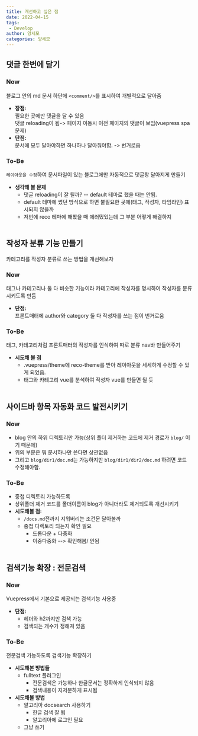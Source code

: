 ```yaml
---
title: 개선하고 싶은 점 
date: 2022-04-15
tags:
 - Develop
author: 양세모
categories: 양세모
---
```

## 댓글 한번에 달기

### Now
블로그 안의 md 문서 하단에 `<comment/>`를 표시하여 개별적으로 달아줌
- **장점:**   
  필요한 곳에만 댓글을 달 수 있음  
  댓글 reloading이 됨-> 페이지 이동시 이전 페이지의 댓글이 보임(vuepress spa 문제)
- **단점:**   
  문서에 모두 달아야하면 하나하나 달아줘야함. -> 번거로움

### To-Be 
`레이아웃을 수정`하여 문서파일이 있는 블로그에만 자동적으로 댓글창 달아지게 만들기
- **생각해 볼 문제**  
  - 댓글 reloading이 잘 될까? -- default 테마로 했을 때는 안됨.  
  - default 테마에 썼던 방식으로 하면 불필요한 곳에(태그, 작성자, 타임라인) 표시되지 않을까  
  - 저번에 reco 테마에 해봤을 때 에러떴었는데 그 부분 어떻게 해결하지
<br><br>

## 작성자 분류 기능 만들기
카테고리를 작성자 분류로 쓰는 방법을 개선해보자
### Now
태그나 카테고리나 둘 다 비슷한 기능이라 카테고리에 작성자를 명시하여 작성자를 분류시키도록 만듬
- **단점:**  
  프론트매터에 author와 category 둘 다 작성자를 쓰는 점이 번거로움

### To-Be
태그, 카테고리처럼 프론트매터의 작성자를 인식하여 따로 분류 nav바 만들어주기
- **시도해 볼 점**  
  - .vuepress/theme에 reco-theme를 받아 레이아웃을 세세하게 수정할 수 있게 되었음.   
  - 태그와 카테고리 vue를 분석하여 작성자 vue를 만들면 될 듯 
<br><br>

## 사이드바 항목 자동화 코드 발전시키기

### Now
- blog 안의 하위 디렉토리만 가능(상위 폴더 제거하는 코드에 제거 경로가 `blog/` 이기 때문에)
- 위의 부분은 뭐 문서하나만 쓴다면 상관없음
- 그리고 `blog/dir1/doc.md`는 가능하지만 `blog/dir1/dir2/doc.md` 하려면 코드 수정해야함.

### To-Be
- 중첩 디렉토리 가능하도록
- 상위폴더 제거 코드를 폴더이름이 blog가 아니더라도 제거되도록 개선시키기
- **시도해볼 점:**
  - `/docs.md`전까지 지워버리는 조건문 달아볼까
  - 중첩 디렉토리 되는지 확인 필요
    - 드롭다운 + 다중화
    - 이중다중화 --> 확인해봄/ 안됨
<br><br>

## 검색기능 확장 : 전문검색

### Now
Vuepress에서 기본으로 제공되는 검색기능 사용중
- **단점:**
  - 헤더와 h2까지만 검색 가능
  - 검색되는 개수가 정해져 있음

### To-Be
전문검색 가능하도록 검색기능 확장하기
- **시도해본 방법들**
  - fulltext 플러그인
    - 전문검색은 가능하나 한글문서는 정확하게 인식되지 않음
    - 검색내용이 지저분하게 표시됨
- **시도해볼 방법**
  - 알고리아 docsearch 사용하기
    - 한글 검색 잘 됨
    - 알고리아에 로그인 필요
  - 그냥 쓰기

<comment/>
